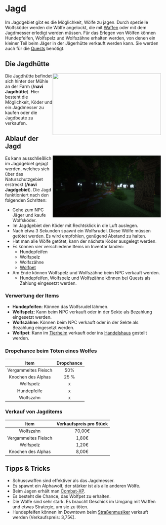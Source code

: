 # Jagd

Im Jagdgebiet gibt es die Möglichkeit, Wölfe zu jagen. Durch spezielle Wolfsköder werden die Wölfe angelockt, die mit [Waffen](../../pages/biz/waffenladen.md) oder mit dem Jagdmesser erledigt werden müssen. Für das Erlegen von Wölfen können Hundepfeifen, Wolfspelz und Wolfszähne erhalten werden, von denen ein kleiner Teil beim Jäger in der Jägerhütte verkauft werden kann. Sie werden auch für die [Quests](../../pages/allgemein/quests.md) benötigt.

## Die Jagdhütte

<img align="right" width="350" height="200" src="../../assets/image/nebenjobs/jagdhütte.png">

Die Jagdhütte befindet sich hinter der Mühle an der Farm (**/navi Jagdhütte**). Hier besteht die Möglichkeit, Köder und ein Jagdmesser zu kaufen oder die Jagdbeute zu verkaufen.

## Ablauf der Jagd

<img align="right" width="350" height="200" src="../../assets/image/nebenjobs/jagdgebiet.png">

Es kann ausschließlich im Jagdgebiet gejagt werden, welches sich über das Naturschutzgebiet erstreckt (**/navi Jagdgebiet**). Die Jagd funktioniert nach den folgenden Schritten:

- Gehe zum NPC Jäger und kaufe Wolfsköder.
- Im Jagdgebiet den Köder mit Rechtsklick in die Luft auslegen.
- Nach etwa 3 Sekunden spawnt ein Wolfsrudel. Diese Wölfe müssen getötet werden. Es wird empfohlen, genügend Abstand zu halten.
- Hat man alle Wölfe getötet, kann der nächste Köder ausgelegt werden.
- Es können vier verschiedene Items im Inventar landen:
  - Hundepfeifen
  - Wolfspelz
  - Wolfszähne
  - [Wolfpet](../../pages/pets/wolf.md)
- Am Ende können Wolfspelz und Wolfszähne beim NPC verkauft werden.
  - Hundepfeifen, Wolfspelz und Wolfszähne können bei Quests als Zahlung eingesetzt werden.

### Verwertung der Items

* **Hundepfeifen**: Können das Wolfsrudel lähmen.
* **Wolfspelz**: Kann beim NPC verkauft oder in der Sekte als Bezahlung eingesetzt werden.
* **Wolfszähne**: Können beim NPC verkauft oder in der Sekte als Bezahlung eingesetzt werden.
* **Wolfpet**: Kann im [Tierheim](../../pages/gebäude/tierheim.md) verkauft oder ins [Handelshaus](../../pages/gebäude/handelshaus.md) gestellt werden.

### Dropchance beim Töten eines Wolfes

| Item | Dropchance |
|:-:|:-:|
| Vergammeltes Fleisch | 50% |
| Knochen des Alphas | 25 % |
| Wolfspelz | x |
| Hundepfeife | x |
| Wolfszahn | x |


### Verkauf von Jagditems

| Item | Verkaufspreis pro Stück |
|:-:|:-:|
| Wolfszahn | 70,00€ |
| Vergammeltes Fleisch | 1,80€ |
| Wolfspelz | 1,20€ |
| Knochen des Alphas | 8,00€ |


## Tipps & Tricks

* Schusswaffen sind effektiver als das Jagdmesser.
* Es spawnt ein Alphawolf, der stärker ist als alle anderen Wölfe.
* Beim Jagen erhält man [Combat-XP](../../pages/skills/combat.md).
* Es besteht die Chance, das Wolfpet zu erhalten.
* Die Wölfe sind sehr stark. Es braucht Geschick im Umgang mit Waffen und etwas Strategie, um sie zu töten.
* Hundepfeifen können im Downtown beim [Straßenmusiker](../allgemein/quests.md/#der-goldgroschen) verkauft werden (Verkaufspreis: 3,75€).
